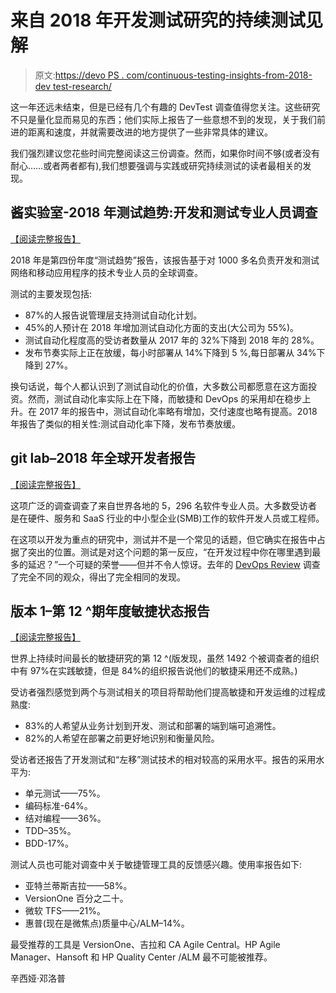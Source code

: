 # 来自 2018 年开发测试研究的持续测试见解

> 原文:[https://devo PS . com/continuous-testing-insights-from-2018-dev test-research/](https://devops.com/continuous-testing-insights-from-2018-devtest-research/)

这一年还远未结束，但是已经有几个有趣的 DevTest 调查值得您关注。这些研究不只是量化显而易见的东西；他们实际上报告了一些意想不到的发现，关于我们前进的距离和速度，并就需要改进的地方提供了一些非常具体的建议。

我们强烈建议您花些时间完整阅读这三份调查。然而，如果你时间不够(或者没有耐心……或者两者都有),我们想要强调与实践或研究持续测试的读者最相关的发现。

## 酱实验室-2018 年测试趋势:开发和测试专业人员调查

[【阅读完整报告】](https://saucelabs.com/resources/white-papers/testing-trends-for-2018)

2018 年是第四份年度“测试趋势”报告，该报告基于对 1000 多名负责开发和测试网络和移动应用程序的技术专业人员的全球调查。

测试的主要发现包括:

*   87%的人报告说管理层支持测试自动化计划。
*   45%的人预计在 2018 年增加测试自动化方面的支出(大公司为 55%)。
*   测试自动化程度高的受访者数量从 2017 年的 32%下降到 2018 年的 28%。
*   发布节奏实际上正在放缓，每小时部署从 14%下降到 5 %,每日部署从 34%下降到 27%。

换句话说，每个人都认识到了测试自动化的价值，大多数公司都愿意在这方面投资。然而，测试自动化率实际上在下降，而敏捷和 DevOps 的采用却在稳步上升。在 2017 年的报告中，测试自动化率略有增加，交付速度也略有提高。2018 年报告了类似的相关性:测试自动化率下降，发布节奏放缓。

## git lab–2018 年全球开发者报告

[【阅读完整报告】](https://about.gitlab.com/developer-survey/2018/)

这项广泛的调查调查了来自世界各地的 5，296 名软件专业人员。大多数受访者是在硬件、服务和 SaaS 行业的中小型企业(SMB)工作的软件开发人员或工程师。

在这项以开发为重点的研究中，测试并不是一个常见的话题，但它确实在报告中占据了突出的位置。测试是对这个问题的第一反应，“在开发过程中你在哪里遇到最多的延迟？”一个可疑的荣誉——但并不令人惊讶。去年的 [DevOps Review](https://www.computing.co.uk/ctg/news/3006442/computing-devops-review-2017) 调查了完全不同的观众，得出了完全相同的发现。

## 版本 1–第 12 ^期年度敏捷状态报告

[【阅读完整报告】](http://stateofagile.versionone.com/)

世界上持续时间最长的敏捷研究的第 12 ^(版发现，虽然 1492 个被调查者的组织中有 97%在实践敏捷，但是 84%的组织报告说他们的敏捷采用还不成熟。)

受访者强烈感觉到两个与测试相关的项目将帮助他们提高敏捷和开发运维的过程成熟度:

*   83%的人希望从业务计划到开发、测试和部署的端到端可追溯性。
*   82%的人希望在部署之前更好地识别和衡量风险。

受访者还报告了开发测试和“左移”测试技术的相对较高的采用水平。报告的采用水平为:

*   单元测试——75%。
*   编码标准-64%。
*   结对编程——36%。
*   TDD–35%。
*   BDD-17%。

测试人员也可能对调查中关于敏捷管理工具的反馈感兴趣。使用率报告如下:

*   亚特兰蒂斯吉拉——58%。
*   VersionOne 百分之二十。
*   微软 TFS——21%。
*   惠普(现在是微焦点)质量中心/ALM–14%。

最受推荐的工具是 VersionOne、吉拉和 CA Agile Central。HP Agile Manager、Hansoft 和 HP Quality Center /ALM 最不可能被推荐。

辛西娅·邓洛普